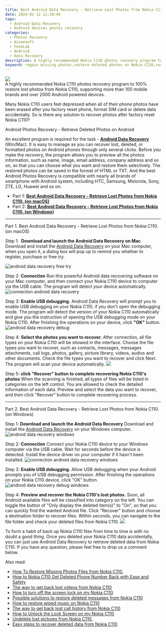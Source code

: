 ```yaml
---
title: Best Android Data Recovery - Retrieve Lost Photos from Nokia C110.
date: 2024-02-12 11:39:49
tags: 
  - Android Data Recovery
  - Android devices photos recovery
categories: 
  - Photos Recovery
  - Aiseesoft
  - FoneLab
  - Android
  - Data Recovery
description: A highly recommended Nokia C110 photos recovery program to 100% restore lost photos from Nokia C110, supporting more than 100 mobile brands and over 2000 Android powered devices.
keyword: regain missing photos,restore deleted photos on Nokia C110,recover lost photos from Nokia C110,android photos retrieval,Nokia C110 photos recovery,save erased photos from Nokia C110,Nokia C110 photos disappeared,how to retrieve deleted photos from my Nokia C110,Nokia C110 photos disappear,how to restore your files from Nokia C110,extract photos from water damaged phone Nokia C110,how to refind deleted photos from Nokia C110
---
```


<img src="https://img0mobiles.techidaily.com/images/best-assets/devices/nokia/nokia-c110/2.jpg" class="atpl-imgstyle"  />

<div class="atpl-content atpl-for-fonelab-android recover-photos">

<div class="atpl-post-description-part-1">
A highly recommended Nokia C110 photos recovery program to 100% restore lost photos from Nokia C110, supporting more than 100 mobile brands and over 2000 Android powered devices.
</div>



<div class="atpl-post-description-part-2">
<div class="tpl-content-sub-paragraph-normal">
    <p>
      Many Nokia C110 users feel depressed when all of their phone photos have been erased after you factory reset phone, format SIM card or delete data accidentally. So is there any solution to recover photos after factory reset Nokia C110?
    </p>
</div>


</div>

<div class="atpl-post-description-part-3">
<div class="tpl-content-sub-paragraph-title">
  Android Photos Recovery - Retrieve Deleted Photos on Android
</div>
<div class="tpl-content-sub-paragraph-content">
  <p>
    An excellent program is required for the task - <a href="https://tools.techidaily.com/aiseesoft-android-data-recovery/" target="_blank" rel="noopener"><strong>Android Data Recovery</strong></a> (Win/Mac). It is easy to manage as you can recover lost, deleted, or formatted photos on Android phones through only several clicks. Before you make the recovery, the program allows you to preview all the photos information, such as name, image, email address, company address and so on, so that you can choose what you want and restore them selectively. The restored photos can be saved in the format of HTML or TXT. And the best Android Photos Recovery is compatible with nearly all brands of smartphone with Android system, including HTC, Samsung, Motorola, Sony, ZTE, LG, Huawei and so on.
  </p>
</div>

</div>

<ul>
  <li>Part 1: <strong><a href="#p1"> Best Android Data Recovery - Retrieve Lost Photos from Nokia C110.  (on macOS)</a></strong></li>
  <li>Part 2: <strong><a href="#p2"> Best Android Data Recovery - Retrieve Lost Photos from Nokia C110.  (on Windows)</a></strong></li>
</ul>




<!-- Part 1 -->
<a id="p1" name="p1" ></a><hr>

<div>
  <span class="atpl-step-part-style">Part 1. Best Android Data Recovery - Retrieve Lost Photos from Nokia C110. (on macOS)</span>
</div>  

<span class="atpl-stepstyle-a"><span>Step 1: </span></span> <strong>Download and launch the Android Data Recovery on Mac</strong>
Download and install the <a href="https://tools.techidaily.com/aiseesoft-android-data-recovery/" target="_blank" rel="noopener">Android Data Recovery</a> on your Mac computer, when you open it, a dialog box will pop up to remind you whether to register, purchase or free try.

<img src="https://tools.techidaily.com/images/apps/aiseesoft/android-data-recovery/mac-free-try.png" class="atpl-imgstyle" alt="android data recovery free try" />

<span class="atpl-stepstyle-a"><span>Step 2: </span></span> <strong>Connection</strong>
Run this powerful Android data recovering software on your Mac computer, and then connect your Nokia C110 device to computer via the USB cable. The program will detect your device automatically.
<img src="https://tools.techidaily.com/images/apps/aiseesoft/android-data-recovery/mac-connection-interface.jpg" class="atpl-imgstyle" alt="connection android data recovery" />

<span class="atpl-stepstyle-a"><span>Step 3: </span></span> <strong>Enable USB debugging.</strong>
Android Data Recovery will prompt you to enable USB debugging on your Nokia C110, if you don't open the debugging mode. The program will detect the version of your Nokia C110 automatically and give you the instruction of opening the USB debugging mode on your Nokia C110. After finishing the operations on your device, click <strong>"OK"</strong> button.
<img src="https://tools.techidaily.com/images/apps/aiseesoft/android-data-recovery/mac-android-usb-debug.jpg"  class="atpl-imgstyle" alt="android data recovery debug" />

<span class="atpl-stepstyle-a"><span>Step 4: </span></span> <strong>Select the photos you want to recover.</strong>
After connection, all file types on your Nokia C110 will be showed in the interface. Choose the file types you want to recover, such as contacts, messages, messages attachments, call logs, photos, gallery, picture library, videos, audios and other documents. Check the file types you want to recover and click Next. The program will scan your device automatically.
<img src="https://tools.techidaily.com/images/apps/aiseesoft/android-data-recovery/mac-choose-type-photos.jpg" class="atpl-imgstyle"  />

<span class="atpl-stepstyle-a"><span>Step 5: </span></span> <strong>click "Recover" button to  complete recovering Nokia C110's photos</strong>
When the scanning is finished, all types of files will be listed in categories on the left control. You are allowed to check the detailed information of each data. Preview and select the data you want to recover, and then click "Recover" button to complete recovering process.


<a id="p2" name="p2"></a><hr>

<!-- Part 2 -->
<div>
  <span class="atpl-step-part-style">Part 2. Best Android Data Recovery - Retrieve Lost Photos from Nokia C110. (on Windows)</span>
</div>

<span class="atpl-stepstyle-a"><span>Step 1: </span></span> <strong>Download and launch the Android Data Recovery</strong>
Download and install the <a href="https://tools.techidaily.com/aiseesoft-android-data-recovery/" target="_blank" rel="noopener">Android Data Recovery</a> on your Windows computer.
<img src="https://tools.techidaily.com/images/apps/aiseesoft/android-data-recovery/win-start-interface.png"  class="atpl-imgstyle" alt="android data recovery windows" />

<span class="atpl-stepstyle-a"><span>Step 2: </span></span> <strong>Connection</strong>
Connect your Nokia C110 device to your Windows computer via the USB cable. Wait for seconds before the device is detected. Install the device driver on your computer if it hasn't been installed.
<img src="https://tools.techidaily.com/images/apps/aiseesoft/android-data-recovery/win-connection-interface.png" class="atpl-imgstyle" alt="connection android data recovery windows" />

<span class="atpl-stepstyle-a"><span>Step 3: </span></span> <strong>Enable USB debugging.</strong>
Allow USB debugging when your Android prompts you of USB debugging permission. After finishing the operations on your Nokia C110 device, click "OK" button.
<img src="https://tools.techidaily.com/images/apps/aiseesoft/android-data-recovery/win-android-usb-debug.png" class="atpl-imgstyle" alt="android data recovery debug windows" />

<span class="atpl-stepstyle-a"><span>Step 4: </span></span> <strong>Preview and recover the Nokia C110's lost photos.</strong>
Soon, all Android available files will be classified into category on the left. You can toggle the button of "Only display the deleted item(s)" to "On", so that you can quickly find the wanted Android file. Click "Recover" button and choose a destination folder to recover files. Within seconds, you can navigate to the file folder and check your deleted files from Nokia C110.
<img src="https://tools.techidaily.com/images/apps/aiseesoft/android-data-recovery/win-recover-photos.png" class="atpl-imgstyle"  />

<div class="atpl-post-description-part-4">
<div class="tpl-content-sub-paragraph-normal">
  <p>
    To form a habit of back up Nokia C110 files from time to time is with no doubt a good thing. Once you deleted your Nokia C110 data accidentally, you can just use Android Data Recovery to retrieve deleted data from Nokia C110. If you have any question, please feel free to drop us a comment below.
  </p>
</div>
</div>

<ins class="adsbygoogle"
     style="display:block"
     data-ad-client="ca-pub-7571918770474297"
     data-ad-slot="8358498916"
     data-ad-format="auto"
     data-full-width-responsive="true"></ins>

<span class="atpl-alsoreadstyle">Also read:</span>
<div><ul>
<li><a href="/how-to-restore-missing-photos-files-from-nokia-c110-by-fonelab-android-recover-photos/" target="_blank" rel="noopener"><u>How To  Restore Missing Photos Files from Nokia C110.</u></a></li>
<li><a href="/how-to-nokia-c110-get-deleted-phone-number-back-with-ease-and-safety-by-fonelab-android-recover-contacts/" target="_blank" rel="noopener"><u>How to Nokia C110 Get Deleted Phone Number Back with Ease and Safety</u></a></li>
<li><a href="/the-way-to-get-back-lost-videos-from-nokia-c110-by-fonelab-android-recover-video/" target="_blank" rel="noopener"><u>The way to get back lost videos from Nokia C110</u></a></li>
<li><a href="/how-to-turn-off-the-screen-lock-on-my-nokia-c110-by-drfone-android-unlock-android-unlock/" target="_blank" rel="noopener"><u>How to turn off the screen lock on my Nokia C110</u></a></li>
<li><a href="/possible-solutions-to-restore-deleted-messages-from-nokia-c110-by-fonelab-android-recover-messages/" target="_blank" rel="noopener"><u>Possible solutions to restore deleted messages from Nokia C110</u></a></li>
<li><a href="/how-to-restore-wiped-music-on-nokia-c110-by-fonelab-android-recover-music/" target="_blank" rel="noopener"><u>How to restore wiped music on Nokia C110</u></a></li>
<li><a href="/the-way-to-get-back-lost-call-history-from-nokia-c110-by-fonelab-android-recover-call-logs/" target="_blank" rel="noopener"><u>The way to get back lost call history from Nokia C110</u></a></li>
<li><a href="/how-to-unlock-the-lock-screen-on-my-nokia-c110-by-drfone-android-unlock-android-unlock/" target="_blank" rel="noopener"><u>How to Unlock the Lock Screen on my Nokia C110</u></a></li>
<li><a href="/undelete-lost-pictures-from-nokia-c110-by-fonelab-android-recover-pictures/" target="_blank" rel="noopener"><u>Undelete lost pictures from Nokia C110.</u></a></li>
<li><a href="/easy-steps-to-recover-deleted-data-from-nokia-c110-by-fonelab-android-recover-data/" target="_blank" rel="noopener"><u>Easy steps to recover deleted data from Nokia C110</u></a></li>
</ul></div>

</div>
